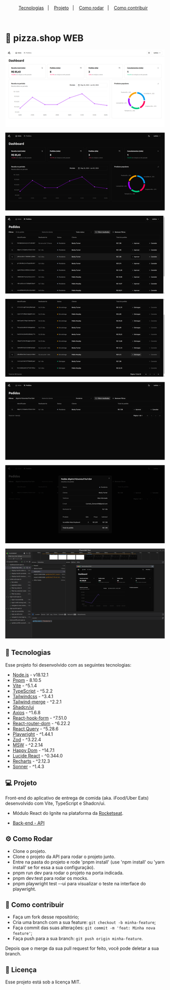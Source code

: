 <p align="center">
  <a href="#-tecnologias">Tecnologias</a>&nbsp;&nbsp;&nbsp;|&nbsp;&nbsp;&nbsp;
  <a href="#-projeto">Projeto</a>&nbsp;&nbsp;&nbsp;|&nbsp;&nbsp;&nbsp;
  <a href="#-como-rodar">Como rodar</a>&nbsp;&nbsp;&nbsp;|&nbsp;&nbsp;&nbsp;
  <a href="#-como-contribuir">Como contribuir</a>&nbsp;&nbsp;&nbsp;
</p>

<br>

# 🍕 pizza.shop WEB

<p align="center">
  <img alt="" src=".github/light.png">
</p>

<p align="center">
  <img alt="" src=".github/image.png">
</p>

<p align="center">
  <img alt="" src=".github/image2.png">
</p>

<p align="center">
  <img alt="" src=".github/image3.png">
</p>

<p align="center">
  <img alt="" src=".github/image4.png">
</p>

<p align="center">
  <img alt="" src=".github/image5.png">
</p>

<p align="center">
  <img alt="" src=".github/image6.png">
</p>

## 🚀 Tecnologias

Esse projeto foi desenvolvido com as seguintes tecnologias:

- [Node.js](https://nodejs.org/en/) - v18.12.1
- [Pnpm](https://pnpm.io/pt/) - 8.10.5
- [Vite](https://vitejs.dev/guide/) - ^5.1.4
- [TypeScript](https://www.typescriptlang.org/) - ^5.2.2
- [Tailwindcss](https://tailwindcss.com/) - ^3.4.1
- [Tailwind-merge](https://github.com/dcastil/tailwind-merge) - ^2.2.1
- [Shadcn/ui](https://ui.shadcn.com/)
- [Axios](https://axios-http.com/ptbr/docs/intro) - ^1.6.8
- [React-hook-form](https://react-hook-form.com/) - ^7.51.0
- [React-router-dom](https://reactrouter.com/en/main) - ^6.22.2
- [React Query](https://tanstack.com/query/v3/) - ^5.28.6
- [Playwright](https://playwright.dev/) - ^1.44.1
- [Zod](https://zod.dev/) - ^3.22.4
- [MSW](https://mswjs.io/) - ^2.2.14
- [Happy Dom](https://github.com/capricorn86/happy-dom) - ^14.7.1
- [Lucide React](https://lucide.dev/guide/packages/lucide-react) - ^0.344.0
- [Recharts](https://recharts.org/en-US/) - ^2.12.3
- [Sonner](https://sonner.emilkowal.ski/) - ^1.4.3

## 💻 Projeto

Front-end do aplicativo de entrega de comida (aka. iFood/Uber Eats) desenvolvido com Vite, TypeScript e Shadcn/ui.

- Módulo React do Ignite na plataforma da [Rocketseat](https://www.rocketseat.com.br/).

- [Back-end - API](https://github.com/leticea/pizza-shop-api)

## ⚙️ Como Rodar

- Clone o projeto.
- Clone o projeto da API para rodar o projeto junto.
- Entre na pasta do projeto e rode 'pnpm install' (use 'npm install' ou 'yarn install' se for essa a sua configuração).
- pnpm run dev para rodar o projeto na porta indicada.
- pnpm dev:test para rodar os mocks.
- pnpm playwright test --ui para visualizar o teste na interface do playwright.

## 🤔 Como contribuir

- Faça um fork desse repositório;
- Cria uma branch com a sua feature: `git checkout -b minha-feature`;
- Faça commit das suas alterações: `git commit -m 'feat: Minha nova feature'`;
- Faça push para a sua branch: `git push origin minha-feature`.

Depois que o merge da sua pull request for feito, você pode deletar a sua branch.

## 📝 Licença

Esse projeto está sob a licença MIT.

